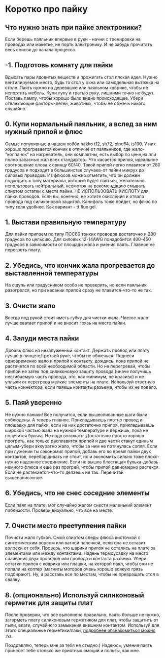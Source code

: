 # Коротко про пайку
## Что нужно знать при пайке электроники?

Если берешь паяльник впервые в руки - начни с тренировки на проводах или макетке, не порть электронику. И не забудь прочитать весь список до начала процесса.

## -1. Подготовь комнату для пайки
Вдыхать пары ядовитых веществ и прожигать стол плохая идея. Нужно вентилируемое место, будь то стол у окна или самодельная вытяжка на столе. Паять нужно на деревяшке или паяльном коврике, чтобы не испортить мебель. Купи лупу и третью руку, лишними точно не будут. Поставь лампу, чтобы хорошо было видно происходящее. Убери отвлекающие факторы-детей, животных, чтобы не обжечь никого случайно.

## 0. Купи нормальный паяльник, а вслед за ним нужный припой и флюс
Самые популярные в нашем хобби hakko t12, sh72, pine64, ts100. У них хорошо прогревается кончик в отличие от паяльников, где жало-"колпачок" на нагреватель, они компактны, есть выбор по цене,на али полно запасных жал всех стандартов..
Что касается припоя, идеальное соотношение олова к свинцу 60/40. Такой припой легко плавится от 280 градусов и подходит в большинстве случаев-от пайки микрух до силовых проводов.
Из флюсов можно отметить, что он должен подходить к типу материала, который будет паяться, желательно использовать нейтральный, несмотря на рекомендацию смывать спиртом остатки с места пайки.
НЕ ИСПОЛЬЗОВАТЬ КИСЛОТУ для пайки проводов. Если вы, конечно, не хотите окисления и отвала провода под силиконовой защитой.
Канифоль тоже пойдет, но флюс по типу геля удобнее. Как вариант - tt flux gel.

## 1. Выстави правильную температуру
Для пайки припоем по типу ПОС60 тонких проводов достаточно и 280 градусов по цельсию. Для силовых 12-14AWG понадобится 400-450 градусов в зависимости от площади жала и умения паять.
Главное не перегреть плату.

## 2. Убедись, что кончик жала прогревается до выставленной температуры
На ощупь или градусником особо не проверить, но если паяльник разогрелся, но при касании припой сразу не плавится-что-то не так.

## 3. Очисти жало
Всегда под рукой стоит иметь губку для чистки жала. Чистое жало лучше хватает припой и не вносит грязь на место пайки.

## 4. Залуди места пайки
Добавь флюс на незалуженный контакт. Держать провод или плату лучше в пинцете/третьей руке, чтобы не обжечься. Поднеси одновременно жало и припой к контакту, дождись, пока припой не растечется по всей необходимой области. Но не перегревай, чтобы припой не затек под силиконовую защиту провода (иначе получишь несгибаемую часть провода, это, как минимум, не красиво) и не уплыли от перегрева мелкие элементы на плате.
Используй ответную часть коннектора, если паяешь контакты разъема, чтобы их не повело. 

## 5. Паяй уверенно
Не нужно паники! Все получится, если вышеописанные шаги были соблюдены. А теперь главное. Прикладываешь плотно провод и площадку для пайки, если на них достаточно припоя, прикладываешь широкой частью жала на нужной температуре и держишь, пока не получится булька. Не надо возюкать! Достаточно просто хорошо прогреть, как только расплавится припой и две части станут единым целым-убери аккуратно жало, чтобы за ним не потянулась сопля. Если при лужении ты сэкономил припой, добавь его во время пайки двух контактов, перебарщивать не стоит, но и экономить сильно тоже плохо-нужно надежное соединение. Если не вышла блестящая булька-добавь немного флюса и еще раз прогрей, чтобы припой равномерно растекся.
Если не растекается-что-то делаешь не так. Перечитай вышенаписанное.

## 6. Убедись, что не снес соседние элементы
Если паял на плате, мог случайно жалом снести маленький элемент поблизости. Проверь визуально, что все на месте.

## 7. Очисти место ~~преступления~~ пайки
Почисти жало губкой. Смой спиртом следы флюса кисточкой с синтетическим ворсом или ватной палочкой, если она не оставит волоски от себя. Проверь, что шарики припоя не остались на плате за элементами или между контактами. Надень термоусадку на место спаивания двух проводов или провода и контакта разъема. Убери остатки припоя с коврика или плашки, на которой паял, чтобы они не попали на коптер (магниты моторов очень хорошо всякую грязь подбирают). Ну, и расставь все по местам, чтобы не превращать стол в свалку.

## 8. (опционально) Используй силиконовый герметик для защиты плат
После проверки, что все выполнено правильно, паять больше не нужно, загерметь плату силиконовым герметиком для плат, чтобы защитить от пыли, влаги, случайного замыкания внешним контактом. Используй для этого специальные герметики/лаки, [подробнее обзнакомиться можно тут](https://propwashservice.ru/community/coating).

Поздравляю, теперь мне за тебя не стыдно:) Надеюсь, умение паять принесет тебе столько же приятных эмоций и пользы, как мне.
